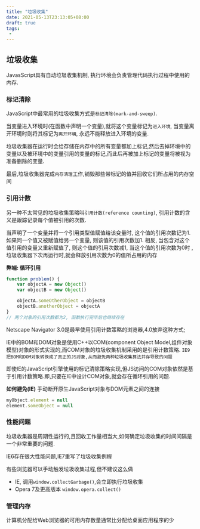 ```yaml
---
title: "垃圾收集"
date: 2021-05-13T23:13:05+08:00
draft: true
tags:
 - 
---
```

## 垃圾收集
JavasScript具有自动垃圾收集机制, 执行环境会负责管理代码执行过程中使用的内存.

### 标记清除
JavaScript中最常用的垃圾收集方式是`标记清除(mark-and-sweep)`.

当变量进入环境时(在函数中声明一个变量),就将这个变量标记为`进入环境`, 当变量离开环境时则将其标记为`离开环境`, 永远不能释放进入环境的变量.

垃圾收集器在运行时会给存储在内存中的所有变量都加上标记,然后去掉环境中的变量以及被环境中的变量引用的变量的标记,而此后再被加上标记的变量将被视为准备删除的变量.

最后,垃圾收集器完成`内存清理`工作,销毁那些带标记的值并回收它们所占用的内存空间

### 引用计数
另一种不太常见的垃圾收集策略叫`引用计数(reference counting)`, 引用计数的含义是跟踪记录每个值被引用的次数.

当声明了一个变量并将一个引用类型值赋值给该变量时, 这个值的引用次数记为1. 如果同一个值又被赋值给另一个变量, 则该值的引用次数加1.  相反, 当包含对这个值引用的变量又重新赋值了, 则这个值的引用次数减1, 当这个值的引用次数为0时 , 垃圾收集器下次再运行时,就会释放引用次数为0的值所占用的内存

**弊端: 循环引用**
```js
function problem() {
    var objectA = new Object()
    var objectB = new Object()

    objectA.someOtherObject = objectB
    objectB.anotherObject = objectA
}
// 两个对象的引用次数都为2, 函数执行完毕后也继续存在
```
Netscape Navigator 3.0是最早使用引用计数策略的浏览器,4.0放弃这种方式;

IE中的BOM和DOM对象是使用C++以COM(component Object Model,组件对象模型)对象的形式实现的,而COM对象的垃圾收集机制采用的是引用计数策略. `IE9把BOM和DOM对象转换成了真正的JS对象,从而避免两种垃圾收集算法并存导致的问题`

即使IE的JavaScript引擎使用的标记清除策略实现,但JS访问的COM对象依然是基于引用计数策略.即,只要在IE中设计COM对象,就会存在循环引用的问题.

**如何避免(IE)**
手动断开原生JavaScript对象与DOM元素之间的连接
```js
myObject.element = null
element.someObject = null
```

### 性能问题
垃圾收集器是周期性运行的,且回收工作量相当大,如何确定垃圾收集的时间间隔是一个非常重要的问题.

IE6存在很大性能问题,IE7重写了垃圾收集例程

有些浏览器可以手动触发垃圾收集过程,但不建议这么做
- IE, 调用`window.collectGarbage()`,会立即执行垃圾收集
- Opera 7及更高版本 `window.opera.collect()`

### 管理内存
计算机分配给Web浏览器的可用内存数量通常比分配给桌面应用程序的少